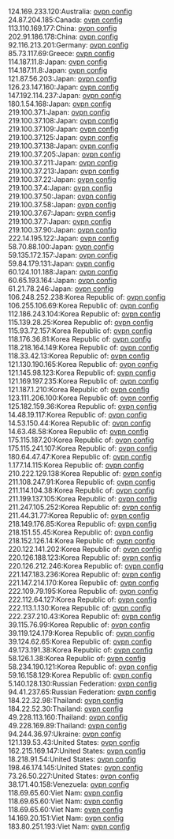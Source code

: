 124.169.233.120:Australia: [ovpn config](vpn/124_169_233_120.ovpn)  
24.87.204.185:Canada: [ovpn config](vpn/24_87_204_185.ovpn)  
113.110.169.177:China: [ovpn config](vpn/113_110_169_177.ovpn)  
202.91.186.178:China: [ovpn config](vpn/202_91_186_178.ovpn)  
92.116.213.201:Germany: [ovpn config](vpn/92_116_213_201.ovpn)  
85.73.117.69:Greece: [ovpn config](vpn/85_73_117_69.ovpn)  
114.187.11.8:Japan: [ovpn config](vpn/114_187_11_8.ovpn)  
114.187.11.8:Japan: [ovpn config](vpn/114_187_11_8.ovpn)  
121.87.56.203:Japan: [ovpn config](vpn/121_87_56_203.ovpn)  
126.23.147.160:Japan: [ovpn config](vpn/126_23_147_160.ovpn)  
147.192.114.237:Japan: [ovpn config](vpn/147_192_114_237.ovpn)  
180.1.54.168:Japan: [ovpn config](vpn/180_1_54_168.ovpn)  
219.100.37.1:Japan: [ovpn config](vpn/219_100_37_1.ovpn)  
219.100.37.108:Japan: [ovpn config](vpn/219_100_37_108.ovpn)  
219.100.37.109:Japan: [ovpn config](vpn/219_100_37_109.ovpn)  
219.100.37.125:Japan: [ovpn config](vpn/219_100_37_125.ovpn)  
219.100.37.138:Japan: [ovpn config](vpn/219_100_37_138.ovpn)  
219.100.37.205:Japan: [ovpn config](vpn/219_100_37_205.ovpn)  
219.100.37.211:Japan: [ovpn config](vpn/219_100_37_211.ovpn)  
219.100.37.213:Japan: [ovpn config](vpn/219_100_37_213.ovpn)  
219.100.37.22:Japan: [ovpn config](vpn/219_100_37_22.ovpn)  
219.100.37.4:Japan: [ovpn config](vpn/219_100_37_4.ovpn)  
219.100.37.50:Japan: [ovpn config](vpn/219_100_37_50.ovpn)  
219.100.37.58:Japan: [ovpn config](vpn/219_100_37_58.ovpn)  
219.100.37.67:Japan: [ovpn config](vpn/219_100_37_67.ovpn)  
219.100.37.7:Japan: [ovpn config](vpn/219_100_37_7.ovpn)  
219.100.37.90:Japan: [ovpn config](vpn/219_100_37_90.ovpn)  
222.14.195.122:Japan: [ovpn config](vpn/222_14_195_122.ovpn)  
58.70.88.100:Japan: [ovpn config](vpn/58_70_88_100.ovpn)  
59.135.172.157:Japan: [ovpn config](vpn/59_135_172_157.ovpn)  
59.84.179.131:Japan: [ovpn config](vpn/59_84_179_131.ovpn)  
60.124.101.188:Japan: [ovpn config](vpn/60_124_101_188.ovpn)  
60.65.193.164:Japan: [ovpn config](vpn/60_65_193_164.ovpn)  
61.21.78.246:Japan: [ovpn config](vpn/61_21_78_246.ovpn)  
106.248.252.238:Korea Republic of: [ovpn config](vpn/106_248_252_238.ovpn)  
106.255.106.69:Korea Republic of: [ovpn config](vpn/106_255_106_69.ovpn)  
112.186.243.104:Korea Republic of: [ovpn config](vpn/112_186_243_104.ovpn)  
115.139.28.25:Korea Republic of: [ovpn config](vpn/115_139_28_25.ovpn)  
115.93.72.157:Korea Republic of: [ovpn config](vpn/115_93_72_157.ovpn)  
118.176.36.81:Korea Republic of: [ovpn config](vpn/118_176_36_81.ovpn)  
118.218.164.149:Korea Republic of: [ovpn config](vpn/118_218_164_149.ovpn)  
118.33.42.13:Korea Republic of: [ovpn config](vpn/118_33_42_13.ovpn)  
121.130.190.165:Korea Republic of: [ovpn config](vpn/121_130_190_165.ovpn)  
121.145.98.123:Korea Republic of: [ovpn config](vpn/121_145_98_123.ovpn)  
121.169.197.235:Korea Republic of: [ovpn config](vpn/121_169_197_235.ovpn)  
121.187.1.210:Korea Republic of: [ovpn config](vpn/121_187_1_210.ovpn)  
123.111.206.100:Korea Republic of: [ovpn config](vpn/123_111_206_100.ovpn)  
125.182.159.36:Korea Republic of: [ovpn config](vpn/125_182_159_36.ovpn)  
14.48.19.117:Korea Republic of: [ovpn config](vpn/14_48_19_117.ovpn)  
14.53.150.44:Korea Republic of: [ovpn config](vpn/14_53_150_44.ovpn)  
14.63.48.58:Korea Republic of: [ovpn config](vpn/14_63_48_58.ovpn)  
175.115.187.20:Korea Republic of: [ovpn config](vpn/175_115_187_20.ovpn)  
175.115.241.107:Korea Republic of: [ovpn config](vpn/175_115_241_107.ovpn)  
180.64.47.47:Korea Republic of: [ovpn config](vpn/180_64_47_47.ovpn)  
1.177.14.115:Korea Republic of: [ovpn config](vpn/1_177_14_115.ovpn)  
210.222.129.138:Korea Republic of: [ovpn config](vpn/210_222_129_138.ovpn)  
211.108.247.91:Korea Republic of: [ovpn config](vpn/211_108_247_91.ovpn)  
211.114.104.38:Korea Republic of: [ovpn config](vpn/211_114_104_38.ovpn)  
211.199.137.105:Korea Republic of: [ovpn config](vpn/211_199_137_105.ovpn)  
211.247.105.252:Korea Republic of: [ovpn config](vpn/211_247_105_252.ovpn)  
211.44.31.77:Korea Republic of: [ovpn config](vpn/211_44_31_77.ovpn)  
218.149.176.85:Korea Republic of: [ovpn config](vpn/218_149_176_85.ovpn)  
218.151.55.45:Korea Republic of: [ovpn config](vpn/218_151_55_45.ovpn)  
218.152.126.14:Korea Republic of: [ovpn config](vpn/218_152_126_14.ovpn)  
220.122.141.202:Korea Republic of: [ovpn config](vpn/220_122_141_202.ovpn)  
220.126.188.123:Korea Republic of: [ovpn config](vpn/220_126_188_123.ovpn)  
220.126.212.246:Korea Republic of: [ovpn config](vpn/220_126_212_246.ovpn)  
221.147.183.236:Korea Republic of: [ovpn config](vpn/221_147_183_236.ovpn)  
221.147.214.170:Korea Republic of: [ovpn config](vpn/221_147_214_170.ovpn)  
222.109.79.195:Korea Republic of: [ovpn config](vpn/222_109_79_195.ovpn)  
222.112.64.127:Korea Republic of: [ovpn config](vpn/222_112_64_127.ovpn)  
222.113.1.130:Korea Republic of: [ovpn config](vpn/222_113_1_130.ovpn)  
222.237.210.43:Korea Republic of: [ovpn config](vpn/222_237_210_43.ovpn)  
39.115.76.99:Korea Republic of: [ovpn config](vpn/39_115_76_99.ovpn)  
39.119.124.179:Korea Republic of: [ovpn config](vpn/39_119_124_179.ovpn)  
39.124.62.65:Korea Republic of: [ovpn config](vpn/39_124_62_65.ovpn)  
49.173.191.38:Korea Republic of: [ovpn config](vpn/49_173_191_38.ovpn)  
58.126.1.38:Korea Republic of: [ovpn config](vpn/58_126_1_38.ovpn)  
58.234.190.121:Korea Republic of: [ovpn config](vpn/58_234_190_121.ovpn)  
59.16.158.129:Korea Republic of: [ovpn config](vpn/59_16_158_129.ovpn)  
5.140.128.130:Russian Federation: [ovpn config](vpn/5_140_128_130.ovpn)  
94.41.237.65:Russian Federation: [ovpn config](vpn/94_41_237_65.ovpn)  
184.22.32.98:Thailand: [ovpn config](vpn/184_22_32_98.ovpn)  
184.22.52.30:Thailand: [ovpn config](vpn/184_22_52_30.ovpn)  
49.228.113.160:Thailand: [ovpn config](vpn/49_228_113_160.ovpn)  
49.228.169.89:Thailand: [ovpn config](vpn/49_228_169_89.ovpn)  
94.244.36.97:Ukraine: [ovpn config](vpn/94_244_36_97.ovpn)  
121.139.53.43:United States: [ovpn config](vpn/121_139_53_43.ovpn)  
162.215.169.147:United States: [ovpn config](vpn/162_215_169_147.ovpn)  
18.218.91.54:United States: [ovpn config](vpn/18_218_91_54.ovpn)  
198.46.174.145:United States: [ovpn config](vpn/198_46_174_145.ovpn)  
73.26.50.227:United States: [ovpn config](vpn/73_26_50_227.ovpn)  
38.171.40.158:Venezuela: [ovpn config](vpn/38_171_40_158.ovpn)  
118.69.65.60:Viet Nam: [ovpn config](vpn/118_69_65_60.ovpn)  
118.69.65.60:Viet Nam: [ovpn config](vpn/118_69_65_60.ovpn)  
118.69.65.60:Viet Nam: [ovpn config](vpn/118_69_65_60.ovpn)  
14.169.20.151:Viet Nam: [ovpn config](vpn/14_169_20_151.ovpn)  
183.80.251.193:Viet Nam: [ovpn config](vpn/183_80_251_193.ovpn)  
